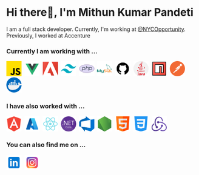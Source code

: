 <h1 align="left">Hi there👋, I'm Mithun Kumar Pandeti</h1>
<p align="left">I am a full stack developer. Currently, I'm working at <a href="https://github.com/NYCOpportunity">@NYCOpportunity</a>. Previously, I worked at Accenture</p>

<h3>Currently I am working with ...</h3>

<p align="left">
  <a href="https://developer.mozilla.org/en-US/docs/Web/JavaScript" target="_blank" rel="noreferrer"><img src="./Icons/js_icon.png" alt="javascript" width="40" height="40"/></a>&nbsp;
  <a href="https://vuejs.org/" target="_blank" rel="noreferrer"> <img src="./Icons/vuejs-icon.png" alt="vuejs" width="40" height="40"/></a>&nbsp;
  <a href="https://business.adobe.com/products/experience-manager/sites/aem-sites.html" target="_blank" rel="noreferrer"> <img src="./Icons/aem-logo.png" alt="aem" width="40" height="40"/></a>&nbsp;
  <a href="https://tailwindcss.com/" target="_blank" rel="noreferrer"> <img src="./Icons/tailwind-css-icon.png" alt="tailwind" width="40" height="40"/></a>&nbsp;
  <a href="https://www.php.net" target="_blank" rel="noreferrer"> <img src="./Icons/php-icon.png" alt="php" width="40" height="40"/></a>&nbsp;
  <a href="https://www.mysql.com/" target="_blank" rel="noreferrer"> <img src="./Icons/mysql-icon.png" alt="mysql" width="40" height="40"/></a>&nbsp;
  <a href="https://github.com/" target="_blank" rel="noreferrer"> <img src="./Icons/github-icon.png" alt="github" width="40" height="40"/></a>&nbsp;
  <a href="https://www.java.com/en/" target="_blank" rel="noreferrer"> <img src="./Icons/java-icon.png" alt="java" width="40" height="40"/></a>&nbsp;
  <a href="https://www.npmjs.com/" target="_blank" rel="noreferrer"> <img src="./Icons/npm-icon.png" alt="npm" width="40" height="40"/></a>&nbsp;
  <a href="https://www.postman.com/" target="_blank" rel="noreferrer"> <img src="./Icons/postman-logo.png" alt="postman" width="40" height="40"/></a>&nbsp;
  <a href="https://docs.docker.com/" target="_blank" rel="noreferrer"> <img src="./Icons/docker-icon.png" alt="docker" width="40" height="40"/></a>
</p>

<h3>I have also worked with ...</h3>

<p align="left"> 
  <a href="https://angular.io" target="_blank" rel="noreferrer"> <img src="./Icons/angular-icon.png" alt="angular" width="40" height="40"/></a>&nbsp;
  <a href="https://azure.microsoft.com/en-in/" target="_blank" rel="noreferrer"> <img src="./Icons/azure-icon.png" alt="azure" width="40" height="40"/></a>&nbsp;
  <a href="https://reactjs.org/" target="_blank" rel="noreferrer"> <img src="./Icons/react-js-icon.png" alt="react" width="40" height="40"/></a>&nbsp;
  <a href="https://learn.microsoft.com/en-us/aspnet/core/getting-started/" target="_blank" rel="noreferrer"> <img src="./Icons/NET_Core_Logo.png" alt="Dotnetcore" width="40" height="40"/></a>&nbsp;
  <a href="https://azure.microsoft.com/en-us/products/devops" target="_blank" rel="noreferrer"> <img src="./Icons/AzDo-icon.png" alt="AzDo" width="40" height="40"/></a>&nbsp;
  <a href="https://nodejs.org/en" target="_blank" rel="noreferrer"> <img src="./Icons/node-icon.png" alt="node" width="40" height="40"/></a>&nbsp;
  <a href="https://developer.mozilla.org/en-US/docs/Glossary/HTML5" target="_blank" rel="noreferrer"> <img src="./Icons/html-icon.png" alt="html5" width="40" height="40"/></a>&nbsp;
  <a href="https://developer.mozilla.org/en-US/docs/Web/CSS" target="_blank" rel="noreferrer"> <img src="./Icons/css-icon.png" alt="css3" width="40" height="40"/></a>&nbsp;
  <a href="https://redux.js.org/" target="_blank" rel="noreferrer"> <img src="./Icons/redux-logo.png" alt="redux" width="40" height="40"/></a>
</p>

<h3>You can also find me on ...</h3>

<p align="left">
  <a href="https://linkedin.com/in/mithunkumarpandeti" target="blank"><img align="center" src="./Icons/linkedin-logo.png" alt="mithunkumarpandeti" height="40" width="40" /></a>&nbsp;
  <a href="https://instagram.com/mithunkumar_pandeti" target="blank"><img align="center" src="./Icons/instagram-logo.png" alt="mithunkumarpandeti" height="40" width="40" /></a>
</p>
